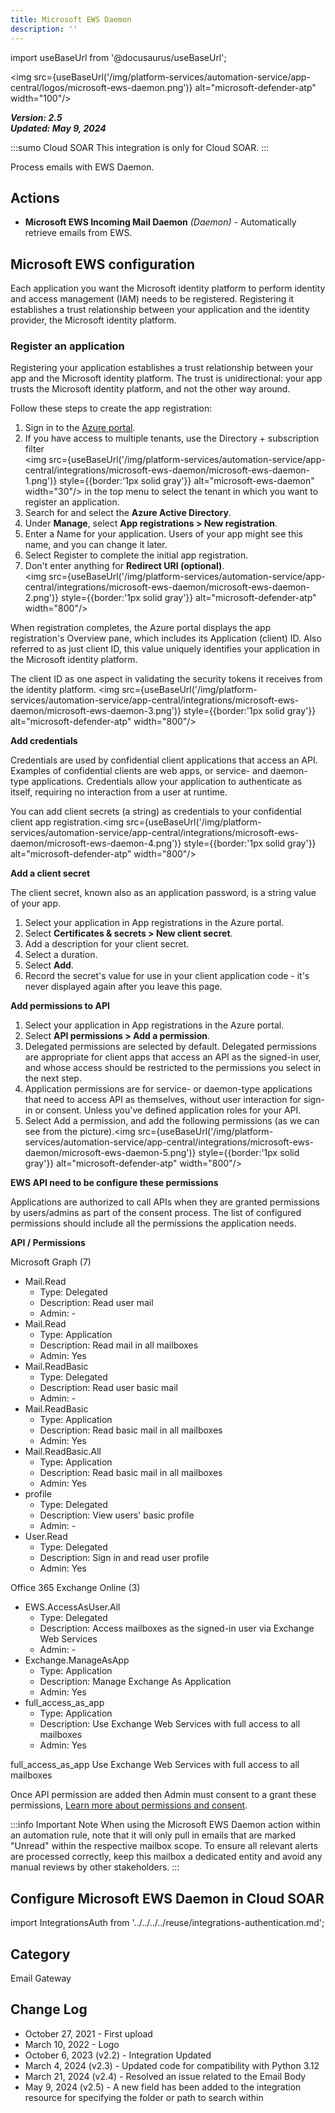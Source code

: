 ```yaml
---
title: Microsoft EWS Daemon
description: ''
---
```


import useBaseUrl from '@docusaurus/useBaseUrl';

<img src={useBaseUrl('/img/platform-services/automation-service/app-central/logos/microsoft-ews-daemon.png')} alt="microsoft-defender-atp" width="100"/>

***Version: 2.5  
Updated: May 9, 2024***

:::sumo Cloud SOAR
This integration is only for Cloud SOAR.
:::

Process emails with EWS Daemon.

## Actions

* **Microsoft EWS Incoming Mail Daemon** *(Daemon)* - Automatically retrieve emails from EWS.

## Microsoft EWS configuration

Each application you want the Microsoft identity platform to perform identity and access management (IAM) needs to be registered. Registering it establishes a trust relationship between your application and the identity provider, the Microsoft identity platform.

### Register an application

Registering your application establishes a trust relationship between your app and the Microsoft identity platform. The trust is unidirectional: your app trusts the Microsoft identity platform, and not the other way around.

Follow these steps to create the app registration:

1. Sign in to the [Azure portal](https://portal.azure.com/).
1. If you have access to multiple tenants, use the Directory + subscription filter  <br/><img src={useBaseUrl('/img/platform-services/automation-service/app-central/integrations/microsoft-ews-daemon/microsoft-ews-daemon-1.png')} style={{border:'1px solid gray'}} alt="microsoft-ews-daemon" width="30"/> in the top menu to select the tenant in which you want to register an application.
1. Search for and select the **Azure Active Directory**.
1. Under **Manage**, select **App registrations > New registration**.
1. Enter a Name for your application. Users of your app might see this name, and you can change it later.
1. Select Register to complete the initial app registration.
1. Don't enter anything for **Redirect URI (optional)**. <br/><img src={useBaseUrl('/img/platform-services/automation-service/app-central/integrations/microsoft-ews-daemon/microsoft-ews-daemon-2.png')} style={{border:'1px solid gray'}} alt="microsoft-defender-atp" width="800"/>

When registration completes, the Azure portal displays the app registration's Overview pane, which includes its Application (client) ID. Also referred to as just client ID, this value uniquely identifies your application in the Microsoft identity platform.

The client ID as one aspect in validating the security tokens it receives from the identity platform.
<img src={useBaseUrl('/img/platform-services/automation-service/app-central/integrations/microsoft-ews-daemon/microsoft-ews-daemon-3.png')} style={{border:'1px solid gray'}} alt="microsoft-defender-atp" width="800"/>

**Add credentials**

Credentials are used by confidential client applications that access an API. Examples of confidential clients are web apps, or service- and daemon-type applications. Credentials allow your application to authenticate as itself, requiring no interaction from a user at runtime.

You can add client secrets (a string) as credentials to your confidential client app registration.<img src={useBaseUrl('/img/platform-services/automation-service/app-central/integrations/microsoft-ews-daemon/microsoft-ews-daemon-4.png')} style={{border:'1px solid gray'}} alt="microsoft-defender-atp" width="800"/>

**Add a client secret**

The client secret, known also as an application password, is a string value of your app.

1. Select your application in App registrations in the Azure portal.
2. Select **Certificates & secrets > New client secret**.
3. Add a description for your client secret.
4. Select a duration.
5. Select **Add**.
6. Record the secret's value for use in your client application code - it's never displayed again after you leave this page.

**Add permissions to API**

1. Select your application in App registrations in the Azure portal.
2. Select **API permissions > Add a permission**.
3. Delegated permissions are selected by default. Delegated permissions are appropriate for client apps that access an API as the signed-in user, and whose access should be restricted to the permissions you select in the next step.
4. Application permissions are for service- or daemon-type applications that need to access API as themselves, without user interaction for sign-in or consent. Unless you've defined application roles for your API.
5. Select Add a permission, and add the following permissions (as we can see from the picture).<img src={useBaseUrl('/img/platform-services/automation-service/app-central/integrations/microsoft-ews-daemon/microsoft-ews-daemon-5.png')} style={{border:'1px solid gray'}} alt="microsoft-defender-atp" width="800"/>

**EWS API need to be configure these permissions**

Applications are authorized to call APIs when they are granted permissions by users/admins as part of the consent process. The list of configured permissions should include all the permissions the application needs.

**API / Permissions**

Microsoft Graph (7)

* Mail.Read
    + Type: Delegated
    + Description: Read user mail
    + Admin: -
* Mail.Read
    + Type: Application
    + Description: Read mail in all mailboxes
    + Admin: Yes
* Mail.ReadBasic
    + Type: Delegated
    + Description: Read user basic mail
    + Admin: -
* Mail.ReadBasic
    + Type: Application
    + Description: Read basic mail in all mailboxes
    + Admin: Yes
* Mail.ReadBasic.All
    + Type: Application
    + Description: Read basic mail in all mailboxes
    + Admin: Yes
* profile
    + Type: Delegated
    + Description: View users' basic profile
    + Admin: -
* User.Read
    + Type: Delegated
    + Description: Sign in and read user profile
    + Admin: Yes

Office 365 Exchange Online (3)

* EWS.AccessAsUser.All
    + Type: Delegated
    + Description: Access mailboxes as the signed-in user via Exchange Web Services
    + Admin: -
* Exchange.ManageAsApp
    + Type: Application
    + Description: Manage Exchange As Application
    + Admin: Yes
* full\_access\_as\_app
    + Type: Application
    + Description: Use Exchange Web Services with full access to all mailboxes
    + Admin: Yes

full\_access\_as\_app Use Exchange Web Services with full access to all mailboxes

Once API permission are added then Admin must consent to a grant these permissions, [Learn more about permissions and consent](https://docs.microsoft.com/azure/active-directory/develop/v2-permissions-and-consent?WT.mc_id=Portal-Microsoft_AAD_RegisteredApps).

:::info Important Note
When using the Microsoft EWS Daemon action within an automation rule, note that it will only pull in emails that are marked "Unread" within the respective mailbox scope. To ensure all relevant alerts are processed correctly, keep this mailbox a dedicated entity and avoid any manual reviews by other stakeholders.
:::

## Configure Microsoft EWS Daemon in Cloud SOAR

import IntegrationsAuth from '../../../../reuse/integrations-authentication.md';

<IntegrationsAuth/>

## Category

Email Gateway

## Change Log

* October 27, 2021 - First upload
* March 10, 2022 - Logo
* October 6, 2023 (v2.2) - Integration Updated
* March 4, 2024 (v2.3) - Updated code for compatibility with Python 3.12
* March 21, 2024 (v2.4) - Resolved an issue related to the Email Body
* May 9, 2024 (v2.5) - A new field has been added to the integration resource for specifying the folder or path to search within 
